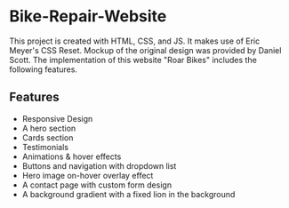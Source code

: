 # Bike-Repair-Website

This project is created with HTML, CSS, and JS. It makes use of Eric Meyer's CSS Reset. Mockup of the original design was provided by Daniel Scott. The implementation of this website "Roar Bikes" includes the following features.

## Features

- Responsive Design
- A hero section
- Cards section
- Testimonials
- Animations & hover effects
- Buttons and navigation with dropdown list
- Hero image on-hover overlay effect
- A contact page with custom form design
- A background gradient with a fixed lion in the background
